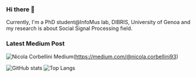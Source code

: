 ### Hi there 👋

Currently, I'm a PhD student@InfoMus lab, DIBRIS, University of Genoa and my research is about Social Signal Processing field.

<!-- #### You can find me on
![Google Scholar](https://img.shields.io/badge/Google%20Scholar-4285F4.svg?style=for-the-badge&logo=Google-Scholar&logoColor=white)
![LinkedIn](https://img.shields.io/badge/linkedin-%230077B5.svg?style=for-the-badge&logo=linkedin&logoColor=white)
![Medium](https://img.shields.io/badge/Medium-12100E?style=for-the-badge&logo=medium&logoColor=white) -->

### Latest Medium Post

![Nicola Corbellini Medium](https://github-readme-medium.vercel.app/?username=nicola.corbellini93&limit=3)(https://medium.com/@nicola.corbellini93)
<!--
**nicola-corbellini/nicola-corbellini** is a ✨ _special_ ✨ repository because its `README.md` (this file) appears on your GitHub profile.

Here are some ideas to get you started:

- 🔭 I’m currently working on ...
- 🌱 I’m currently learning ...
- 👯 I’m looking to collaborate on ...
- 🤔 I’m looking for help with ...
- 💬 Ask me about ...
- 📫 How to reach me: ...
- 😄 Pronouns: ...
- ⚡ Fun fact: ...
-->

![GitHub stats](https://github-readme-stats.vercel.app/api?username=nicola-corbellini&show_icons=true&theme=transparent)
![Top Langs](https://github-readme-stats.vercel.app/api/top-langs/?username=nicola-corbellini&layout=compact&theme=transparent)
